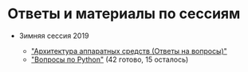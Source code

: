 # Ответы и материалы по сессиям

- Зимняя сессия 2019

  - ["Архитектура аппаратных средств (Ответы на вопросы)"](./winter_2019/architecture.md)
  - ["Вопросы по Python"](./winter_2019/python.md) (42 готово, 15 осталось)